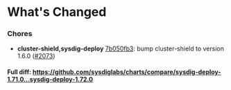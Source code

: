 # What's Changed

### Chores
- **cluster-shield,sysdig-deploy** [7b050fb3](https://github.com/sysdiglabs/charts/commit/7b050fb38e47d2fdb780ee5870e535bb046fbfc1): bump cluster-shield to version 1.6.0 ([#2073](https://github.com/sysdiglabs/charts/issues/2073))
#### Full diff: https://github.com/sysdiglabs/charts/compare/sysdig-deploy-1.71.0...sysdig-deploy-1.72.0
